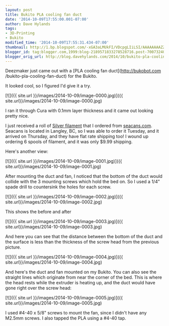 ```yaml
---
layout: post
title: Bukito PLA cooling fan duct
date: '2014-10-09T17:55:00.001-07:00'
author: Dave Hylands
tags:
- 3D-Printing
- Bukito
modified_time: '2014-10-09T17:55:31.434-07:00'
thumbnail: http://1.bp.blogspot.com/-xGA3aLMUkFI/VDcpgLIiLSI/AAAAAAAAZZk/NUJzuEQW5o4/s72-c/01-Ducted-Fan.jpg
blogger_id: tag:blogger.com,1999:blog-2189571833278528716.post-7007324095019711589
blogger_orig_url: http://blog.davehylands.com/2014/10/bukito-pla-cooling-fan-duct.html
---
```


Deezmaker just came out with a [PLA cooling fan duct](http://bukobot.com
/bukito-pla-cooling-fan-duct) for the Bukito.

It looked cool, so I figured I'd give it a try.

[![]({{ site.url }}/images/2014-10-09/image-0000.jpg)]({{ site.url}}/images/2014-10-09/image-0000.jpg)

I ran it through Cura with 0.1mm layer thickness and it came out looking
pretty nice.

I just received a roll of [Silver
filament](http://seacans.com/collections/pla/products/pla-silver-1-75mm-1kg)
that I ordered from [seacans.com](http://seacans.com/). Seacans is located in
Langley, BC, so I was able to order it Tuesday, and it arrived on Thursday,
and they have flat rate shipping too! I wound up ordering 6 spools of
filament, and it was only $9.99 shipping.

Here's another view:

[![]({{ site.url }}/images/2014-10-09/image-0001.jpg)]({{ site.url}}/images/2014-10-09/image-0001.jpg)


After mounting the duct and fan, I noticed that the bottom of the duct would
collide with the 3 mounting screws which hold the bed on. So I used a 1/4"
spade drill to countersink the holes for each screw.


[![]({{ site.url }}/images/2014-10-09/image-0002.jpg)]({{ site.url}}/images/2014-10-09/image-0002.jpg)


 This shows the before and after


[![]({{ site.url }}/images/2014-10-09/image-0003.jpg)]({{ site.url}}/images/2014-10-09/image-0003.jpg)


 And here you can see that the distance between the bottom of the duct and the
surface is less than the thickness of the screw head from the previous
picture.


[![]({{ site.url }}/images/2014-10-09/image-0004.jpg)]({{ site.url}}/images/2014-10-09/image-0004.jpg)


And here's the duct and fan mounted on my Bukito. You can also see the
straight lines which originate from near the corner of the bed. This is where
the head rests while the extruder is heating up, and the duct would have gone
right over the screw head:

[![]({{ site.url }}/images/2014-10-09/image-0005.jpg)]({{ site.url}}/images/2014-10-09/image-0005.jpg)

I used #4-40 x 5/8" screws to mount the fan, since I didn't have any M2.5mm
screws. I also tapped the PLA using a #4-40 tap.


